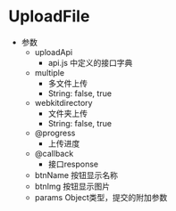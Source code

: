 # UploadFile

- 参数
    + uploadApi
        * api.js 中定义的接口字典
    + multiple
        * 多文件上传
        * String: false, true
    + webkitdirectory
        * 文件夹上传
        * String: false, true
    + @progress
        * 上传进度
    + @callback
        * 接口response
    + btnName 按钮显示名称
    + btnImg 按钮显示图片
    + params Object类型，提交的附加参数
